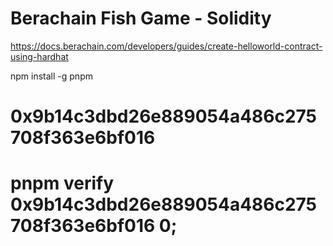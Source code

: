 # Berachain Fish Game - Solidity

https://docs.berachain.com/developers/guides/create-helloworld-contract-using-hardhat

npm install -g pnpm

# 0x9b14c3dbd26e889054a486c275708f363e6bf016

# pnpm verify 0x9b14c3dbd26e889054a486c275708f363e6bf016 0;
